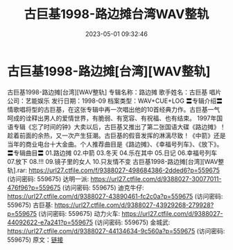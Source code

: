 ﻿---
title: 古巨基1998-路边摊台湾WAV整轨
date: 2023-05-01 09:32:46
categories: WAV车载音乐、镜像
tags: 华语中文
---
# 古巨基1998-路边摊[台湾][WAV整轨]

古巨基1998-路边摊[台湾][WAV整轨]
专辑名称：路边摊
歌手姓名：古巨基
唱片公司：艺能娱乐
发行日期：1998-09
档案类型：WAV+CUE+LOG
〓专辑介绍〓
情歌唱将型的古巨基，在这张专辑中再一次唱出他的10首经典力作。古巨基一气呵成的诠释出男人的爱情世界，有脆弱、有宽容、有祝福、也有结束。
1997年国语专辑《忘了时间的钟》大卖以后，古巨基又推出了第二张国语大碟《路边摊》！趁着前面的余热，又一次产生狂潮。古巨基的假音发挥的淋漓尽致！《中箭》还是当年的商业电台十大金曲。个人推荐曲目是《路边摊》、《幸福号列车》、《放下》。
〓专辑曲目〓
01.路边摊
02.中箭
03.冬天
04.乐在其中
05.日记
06.幸福号列车
07.放下
08.!!!
09.镜子里的女人
10.只友情不变
古巨基1998-路边摊[台湾][WAV整轨].rar: https://url27.ctfile.com/f/9388027-498684386-2dded6?p=559675
(访问密码: 559675)
达明一派: https://url27.ctfile.com/d/9388027-30077011-476f96?p=559675
(访问密码: 559675)
迪克牛仔: https://url27.ctfile.com/d/9388027-43890461-fc2c0a?p=559675
(访问密码: 559675)
古巨基: https://url27.ctfile.com/d/9388027-43929268-279928?p=559675
(访问密码: 559675)
动力火车: https://url27.ctfile.com/d/9388027-44092622-e7a241?p=559675
(访问密码: 559675)
金城武: https://url27.ctfile.com/d/9388027-44134634-9c560a?p=559675
(访问密码: 559675)
原文：[链接](https://blog.sina.com.cn/s/blog_1647c7e76010311oq.html)